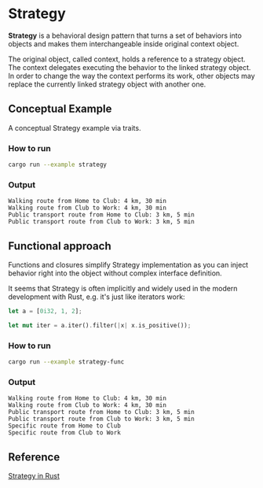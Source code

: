 # Strategy
**Strategy** is a behavioral design pattern that turns a set of behaviors into objects and makes them interchangeable 
inside original context object.

The original object, called context, holds a reference to a strategy object. The context delegates executing the 
behavior to the linked strategy object. In order to change the way the context performs its work, other objects may 
replace the currently linked strategy object with another one.


## Conceptual Example
A conceptual Strategy example via traits.

### How to run

```bash
cargo run --example strategy
```

### Output

```
Walking route from Home to Club: 4 km, 30 min
Walking route from Club to Work: 4 km, 30 min
Public transport route from Home to Club: 3 km, 5 min
Public transport route from Club to Work: 3 km, 5 min
```


## Functional approach
Functions and closures simplify Strategy implementation as you can inject behavior right into the object without 
complex interface definition.

It seems that Strategy is often implicitly and widely used in the modern development with Rust, e.g. it's just like 
iterators work:

```rust
let a = [0i32, 1, 2];

let mut iter = a.iter().filter(|x| x.is_positive());
```
### How to run
```bash
cargo run --example strategy-func
```
### Output

```
Walking route from Home to Club: 4 km, 30 min
Walking route from Club to Work: 4 km, 30 min
Public transport route from Home to Club: 3 km, 5 min
Public transport route from Club to Work: 3 km, 5 min
Specific route from Home to Club
Specific route from Club to Work
```


## Reference

[Strategy in Rust](https://refactoring.guru/design-patterns/strategy/rust/example)
